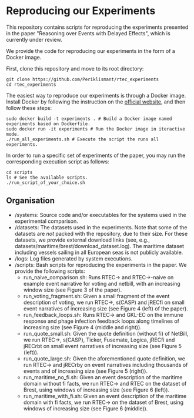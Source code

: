 # Reproducing our Experiments

This repository contains scripts for reproducing the experiments presented in the paper "Reasoning over Events with Delayed Effects", which is currently under review.

We provide the code for reproducing our experiments in the form of a Docker image.

First, clone this repository and move to its root directory:

	git clone https://github.com/Periklismant/rtec_experiments
	cd rtec_experiments

The easiest way to reproduce our experiments is through a Docker image. Install Docker by following the instruction on the [official website](https://docs.docker.com/engine/install/), and then follow these steps:

	sudo docker build -t experiments . # Build a Docker image named experiments based on Dockerfile.
	sudo docker run -it experiments # Run the Docker image in iteractive mode.
	./run_all_experiments.sh # Execute the script the runs all experiments.

In order to run a specific set of experiments of the paper, you may run the corresponding execution script as follows:
	
	cd scripts
	ls # See the available scripts.
	./run_script_of_your_choice.sh


## Organisation

- /systems: Source code and/or executables for the systems used in the experimental comparison.
- /datasets: The datasets used in the experiments. Note that some of the datasets are *not* packed with the repository, due to their size. For these datasets, we provide external download links (see, e.g., datasets/maritime/brest/download_dataset.log). The maritime dataset including vessels sailing in all European seas is not publicly available.
- /logs: Log files generated by system executions.
- /scripts: Bash scripts for reproducing the experiments in the paper. We provide the following scripts:
	* run_naive_comparison.sh: Runs RTEC-> and RTEC->-naive on example event narrative for voting and netbill, with an increasing window size (see Figure 3 of the paper).
	* run_voting_fragment.sh: Given a small fragment of the event description of voting, we run RTEC->, s(CASP) and jRECfi on small event narratives of increasing size (see Figure 4 (left) of the paper).
	* run_feedback_loops.sh: Runs RTEC-> and GKL-EC on the immune response and phage infection feedback loops along timelines of increasing size (see Figure 4 (middle and right)).
	* run_quote_small.sh: Given the quote definition (without fi) of NetBill, we run RTEC->, s(CASP), Ticker, Fusemate, Logica, jRECfi and jRECrbt on small event narratives of increasing size (see Figure 5 (left)).
	* run_quote_large.sh: Given the aforementioned quote definition, we run RTEC-> and jRECrby on event narratives including thousands of events and of increasing size (see Figure 5 (right)).
	* run_maritime_no_fi.sh: Given an event description of the maritime domain without fi facts, we run RTEC-> and RTEC on the dataset of Brest, using windows of increasing size (see Figure 6 (left)).
	* run_maritime_with_fi.sh: Given an event description of the maritime domain with fi facts, we run RTEC-> on the dataset of Brest, using windows of increasing size (see Figure 6 (middle)).
